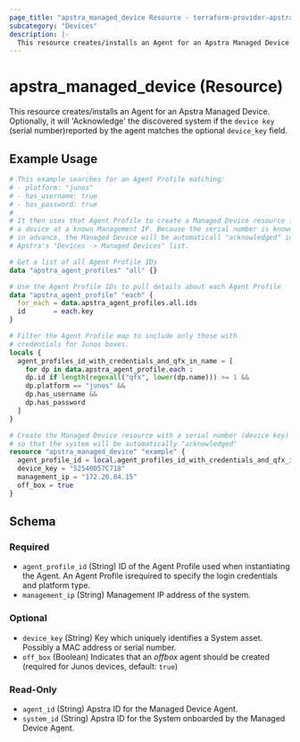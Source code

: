 ```yaml
---
page_title: "apstra_managed_device Resource - terraform-provider-apstra"
subcategory: "Devices"
description: |-
  This resource creates/installs an Agent for an Apstra Managed Device. Optionally, it will 'Acknowledge' the discovered system if the device key (serial number)reported by the agent matches the optional device_key field.
---
```


# apstra_managed_device (Resource)

This resource creates/installs an Agent for an Apstra Managed Device. Optionally, it will 'Acknowledge' the discovered system if the `device key` (serial number)reported by the agent matches the optional `device_key` field.


## Example Usage

```terraform
# This example searches for an Agent Profile matching:
# - platform: "junos"
# - has_username: true
# - has_password: true
#
# It then uses that Agent Profile to create a Managed Device resource for
# a device at a known Management IP. Because the serial number is known
# in advance, the Managed Device will be automaticall "acknowledged" in
# Apstra's "Devices -> Managed Devices" list.

# Get a list of all Agent Profile IDs
data "apstra_agent_profiles" "all" {}

# Use the Agent Profile IDs to pull details about each Agent Profile
data "apstra_agent_profile" "each" {
  for_each = data.apstra_agent_profiles.all.ids
  id       = each.key
}

# Filter the Agent Profile map to include only those with
# credentials for Junos boxes.
locals {
  agent_profiles_id_with_credentials_and_qfx_in_name = [
    for dp in data.apstra_agent_profile.each :
    dp.id if length(regexall("qfx", lower(dp.name))) >= 1 &&
    dp.platform == "junos" &&
    dp.has_username &&
    dp.has_password
  ]
}

# Create the Managed Device resource with a serial number (device key)
# so that the system will be automatically "acknowledged"
resource "apstra_managed_device" "example" {
  agent_profile_id = local.agent_profiles_id_with_credentials_and_qfx_in_name[0]
  device_key = "52540057C718"
  management_ip = "172.20.84.15"
  off_box = true
}
```

<!-- schema generated by tfplugindocs -->
## Schema

### Required

- `agent_profile_id` (String) ID of the Agent Profile used when instantiating the Agent. An Agent Profile isrequired to specify the login credentials and platform type.
- `management_ip` (String) Management IP address of the system.

### Optional

- `device_key` (String) Key which uniquely identifies a System asset. Possibly a MAC address or serial number.
- `off_box` (Boolean) Indicates that an *offbox* agent should be created (required for Junos devices, default: `true`)

### Read-Only

- `agent_id` (String) Apstra ID for the Managed Device Agent.
- `system_id` (String) Apstra ID for the System onboarded by the Managed Device Agent.




